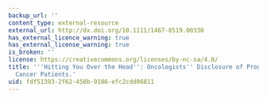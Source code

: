 ```yaml
---
backup_url: ''
content_type: external-resource
external_url: http://dx.doi.org/10.1111/1467-8519.00330
has_external_licence_warning: true
has_external_license_warning: true
is_broken: ''
license: https://creativecommons.org/licenses/by-nc-sa/4.0/
title: '''Hitting You Over the Head'': Oncologists'' Disclosure of Prognosis to Advanced
  Cancer Patients.'
uid: fdf51393-2f62-450b-9186-efc2cdd06811
---
```

